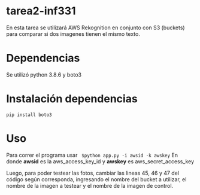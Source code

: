 # tarea2-inf331
En esta tarea se utilizará AWS Rekognition en conjunto con S3 (buckets) para comparar si dos imagenes tienen el mismo texto.

# Dependencias
Se utilizó python 3.8.6 y boto3

# Instalación dependencias

``` pip install boto3 ```

# Uso
Para correr el programa usar
``` $python app.py -i awsid -k awskey```
En donde **awsid** es la aws_access_key_id y **awskey** es aws_secret_access_key

Luego, para poder testear las fotos, cambiar las lineas 45, 46 y 47 del código según corresponda, ingresando el nombre del bucket a utilizar, el nombre de la imagen a testear y el nombre de la imagen de control.
